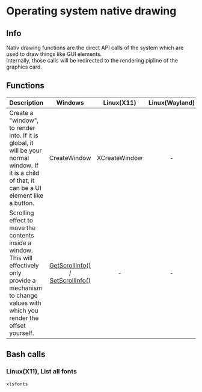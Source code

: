 # Operating system native drawing

## Info
Nativ drawing functions are the direct API calls of the system which are used to draw things like GUI elements.<br>
Internally, those calls will be redirected to the rendering pipline of the graphics card.

## Functions
|Description| Windows| Linux(X11) | Linux(Wayland)|
|:-|:-:|:-:|:-:|
|Create a "window", to render into. If it is global, it will be your normal window. If it is a child of that, it can be a UI element like a button. |CreateWindow|XCreateWindow|-|
|Scrolling effect to move the contents inside a window. This will effectively only provide a mechanism to change values with which you render the offset yourself.|[GetScrollInfo()](https://learn.microsoft.com/en-us/windows/win32/api/winuser/nf-winuser-getscrollinfo) / [SetScrollInfo()](https://learn.microsoft.com/en-us/windows/win32/api/winuser/nf-winuser-getscrollinfo)|-|-|

## Bash calls
### Linux(X11), List all fonts
```Bash
xlsfonts
```
